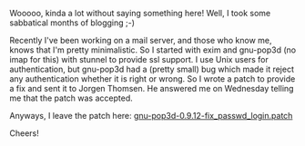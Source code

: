 Wooooo, kinda a lot without saying something here! Well, I took some sabbatical months of blogging ;-) 

Recently I've been working on a mail server, and those who know me, knows that I'm pretty minimalistic. So I started with exim and gnu-pop3d (no imap for this) with stunnel to provide ssl support.
I use Unix users for authentication, but gnu-pop3d had a (pretty small) bug which made it reject any authentication whether it is right or wrong.
So I wrote a patch to provide a fix and sent it to Jorgen Thomsen. He answered me on Wednesday telling me that the patch was accepted.

Anyways, I leave the patch here: [gnu-pop3d-0.9.12-fix_passwd_login.patch](http://nomius.github.io/content/patches/gnu-pop3d-0.9.12-fix_passwd_login.patch)

Cheers!
